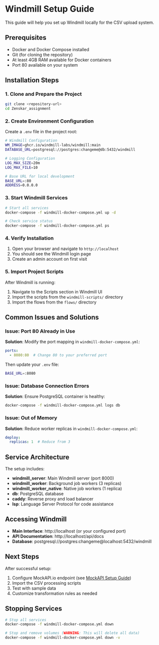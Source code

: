 # Windmill Setup Guide

This guide will help you set up Windmill locally for the CSV upload system.

## Prerequisites

- Docker and Docker Compose installed
- Git (for cloning the repository)
- At least 4GB RAM available for Docker containers
- Port 80 available on your system

## Installation Steps

### 1. Clone and Prepare the Project

```bash
git clone <repository-url>
cd Zenskar_assignment
```

### 2. Create Environment Configuration

Create a `.env` file in the project root:

```bash
# Windmill Configuration
WM_IMAGE=ghcr.io/windmill-labs/windmill:main
DATABASE_URL=postgresql://postgres:changeme@db:5432/windmill

# Logging Configuration
LOG_MAX_SIZE=20m
LOG_MAX_FILE=10

# Base URL for local development
BASE_URL=:80
ADDRESS=0.0.0.0
```

### 3. Start Windmill Services

```bash
# Start all services
docker-compose -f windmill-docker-compose.yml up -d

# Check service status
docker-compose -f windmill-docker-compose.yml ps
```

### 4. Verify Installation

1. Open your browser and navigate to `http://localhost`
2. You should see the Windmill login page
3. Create an admin account on first visit

### 5. Import Project Scripts

After Windmill is running:

1. Navigate to the Scripts section in Windmill UI
2. Import the scripts from the `windmill-scripts/` directory
3. Import the flows from the `flows/` directory

## Common Issues and Solutions

### Issue: Port 80 Already in Use

**Solution**: Modify the port mapping in `windmill-docker-compose.yml`:
```yaml
ports:
  - 8080:80  # Change 80 to your preferred port
```

Then update your `.env` file:
```bash
BASE_URL=:8080
```

### Issue: Database Connection Errors

**Solution**: Ensure PostgreSQL container is healthy:
```bash
docker-compose -f windmill-docker-compose.yml logs db
```

### Issue: Out of Memory

**Solution**: Reduce worker replicas in `windmill-docker-compose.yml`:
```yaml
deploy:
  replicas: 1  # Reduce from 3
```

## Service Architecture

The setup includes:

- **windmill_server**: Main Windmill server (port 8000)
- **windmill_worker**: Background job workers (3 replicas)
- **windmill_worker_native**: Native job workers (1 replica)
- **db**: PostgreSQL database
- **caddy**: Reverse proxy and load balancer
- **lsp**: Language Server Protocol for code assistance

## Accessing Windmill

- **Main Interface**: http://localhost (or your configured port)
- **API Documentation**: http://localhost/api/docs
- **Database**: postgresql://postgres:changeme@localhost:5432/windmill

## Next Steps

After successful setup:

1. Configure MockAPI.io endpoint (see [MockAPI Setup Guide](mockapi-setup.md))
2. Import the CSV processing scripts
3. Test with sample data
4. Customize transformation rules as needed

## Stopping Services

```bash
# Stop all services
docker-compose -f windmill-docker-compose.yml down

# Stop and remove volumes (WARNING: This will delete all data)
docker-compose -f windmill-docker-compose.yml down -v
```
